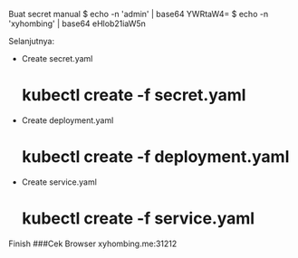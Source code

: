 Buat secret manual
$ echo -n 'admin' | base64
YWRtaW4=
$ echo -n 'xyhombing' | base64
eHlob21iaW5n

Selanjutnya:
 - Create secret.yaml
   # kubectl create -f secret.yaml
 - Create deployment.yaml
   # kubectl create -f deployment.yaml
 - Create service.yaml
   # kubectl create -f service.yaml
   
Finish
###Cek Browser
xyhombing.me:31212
